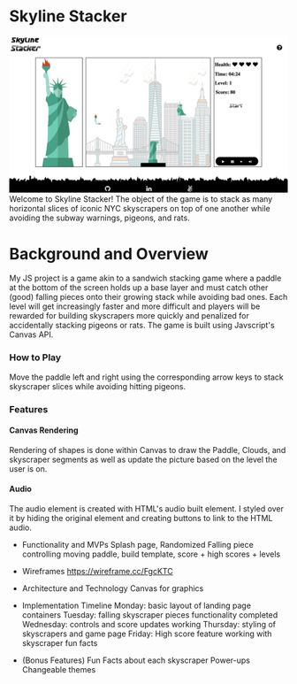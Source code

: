 # Skyline Stacker
![Artsy Screenshot](/dist/images/game_screenshot.png)
Welcome to Skyline Stacker! The object of the game is to stack as many horizontal slices of iconic NYC skyscrapers on top of one another while avoiding the subway warnings, pigeons, and rats. 


# Background and Overview
My JS project is a game akin to a sandwich stacking game where a paddle at the bottom of the screen holds up a base layer and must catch other (good) falling pieces onto their growing stack while avoiding bad ones. Each level will get increasingly faster and more difficult and players will be rewarded for building skyscrapers more quickly and penalized for accidentally stacking pigeons or rats. The game is built using Javscript's Canvas API.

### How to Play

Move the paddle left and right using the corresponding arrow keys to stack skyscraper slices while avoiding hitting pigeons.

### Features

#### Canvas Rendering
Rendering of shapes is done within Canvas to draw the Paddle, Clouds, and skyscraper segments as well as update the picture based on the level the user is on.

#### Audio

The audio element is created with HTML's audio built element. I styled over it by hiding the original element and creating buttons to link to the HTML audio.

* Functionality and MVPs 
Splash page, Randomized Falling piece controlling moving paddle, build template, score + high scores + levels
  
* Wireframes 
https://wireframe.cc/FgcKTC
  
* Architecture and Technology 
Canvas for graphics
  
* Implementation Timeline 
  Monday: basic layout of landing page containers
  Tuesday: falling skyscraper pieces functionality completed
  Wednesday: controls and score updates working
  Thursday: styling of skyscrapers and game page
  Friday: High score feature working with skyscraper fun facts 
  
* (Bonus Features) 
  Fun Facts about each skyscraper
  Power-ups
  Changeable themes
